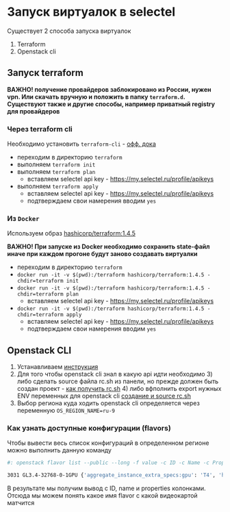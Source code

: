 # Запуск виртуалок в selectel

Существует 2 способа запуска виртуалок 
1) Terraform
2) Openstack cli

## Запуск terraform

**ВАЖНО! получение провайдеров заблокировано из России, нужен vpn. Или скачать вручную и положить в папку `terraform.d`. Существуют также и другие способы, например приватный registry для провайдеров**

### Через terraform cli

Необходимо установить `terraform-cli` - [офф. дока](https://developer.hashicorp.com/terraform/tutorials/aws-get-started/install-cli)

- переходим в директорию `terraform`
- выполняем `terraform init`
- выполняем `terraform plan`
  - вставляем selectel api key - https://my.selectel.ru/profile/apikeys
- выполняем `terraform apply`
  - вставляем selectel api key - https://my.selectel.ru/profile/apikeys
  - подтверждаем свои намерения вводим `yes`

### Из `Docker`

Используем образ [hashicorp/terraform:1.4.5](https://hub.docker.com/layers/hashicorp/terraform/1.4.5/images/sha256-1f64a3e43ed16ea1f98253813634168b2fff64c81704112f2fabda7835a226f7?context=explore)

**ВАЖНО! При запуске из Docker необходимо сохранить state-файл иначе при каждом прогоне будут заново создавать виртуалки**

- переходим в директорию `terraform`
- `docker run -it -v $(pwd):/terraform hashicorp/terraform:1.4.5 -chdir=terraform init`
- `docker run -it -v $(pwd):/terraform hashicorp/terraform:1.4.5 -chdir=terraform plan`
  - вставляем selectel api key - https://my.selectel.ru/profile/apikeys
- `docker run -it -v $(pwd):/terraform hashicorp/terraform:1.4.5 -chdir=terraform apply`
  - вставляем selectel api key - https://my.selectel.ru/profile/apikeys
  - подтверждаем свои намерения вводим `yes`

## Openstack CLI

1) Устанавливаем [инструкция](https://docs.selectel.ru/cloud/servers/tools/openstack/)
2) Для того чтобы openstack cli знал в какую api идти необходимо
   3) либо сделать source файла rc.sh из панели, но прежде должен быть создан проект - [как получить rc.sh](https://docs.selectel.ru/cloud/serverless/instructions/set-up-autodeploy/#получение-rc-файла)
   4) либо вфполнить export нужных ENV переменных для openstack cli [создание и source rc.sh](https://docs.openstack.org/newton/user-guide/common/cli-set-environment-variables-using-openstack-rc.html)
3) Выбор региона куда ходить openstack cli определяется через переменную `OS_REGION_NAME=ru-9`

### Как узнать доступные конфигурации (flavors)

Чтобы вывести весь список конфигураций в определенном регионе можно выполнить данную команду

```bash
#: openstack flavor list --public --long -f value -c ID -c Name -c Properties

3031 GL3.4-32768-0-1GPU {'aggregate_instance_extra_specs:gpu': 'T4', 'hw:cpu_max_sockets': '2', 'hw:hide_hypervisor_id': 'true', 'pci_passthrough:alias': 'T4:1'}
```

В результате мы получим вывод с ID, name и properties колонками. Отсюда мы можем понять какое имя flavor с какой видеокартой матчится